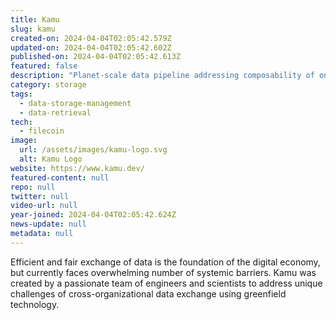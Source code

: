 ```yaml
---
title: Kamu
slug: kamu
created-on: 2024-04-04T02:05:42.579Z
updated-on: 2024-04-04T02:05:42.602Z
published-on: 2024-04-04T02:05:42.613Z
featured: false
description: "Planet-scale data pipeline addressing composability of on & off-chain data"
category: storage
tags:
  - data-storage-management
  - data-retrieval
tech:
  - filecoin
image:
  url: /assets/images/kamu-logo.svg
  alt: Kamu Logo
website: https://www.kamu.dev/
featured-content: null
repo: null
twitter: null
video-url: null
year-joined: 2024-04-04T02:05:42.624Z
news-update: null
metadata: null
---
```


Efficient and fair exchange of data is the foundation of the digital economy, but currently faces overwhelming number of systemic barriers. Kamu was created by a passionate team of engineers and scientists to address unique challenges of cross-organizational data exchange using greenfield technology.
